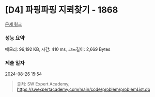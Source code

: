 # [D4] 파핑파핑 지뢰찾기 - 1868 

[문제 링크](https://swexpertacademy.com/main/code/problem/problemDetail.do?contestProbId=AV5LwsHaD1MDFAXc) 

### 성능 요약

메모리: 99,192 KB, 시간: 410 ms, 코드길이: 2,669 Bytes

### 제출 일자

2024-08-26 15:54



> 출처: SW Expert Academy, https://swexpertacademy.com/main/code/problem/problemList.do